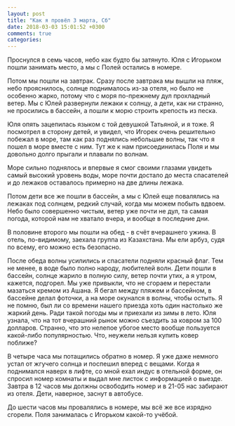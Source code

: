 ```yaml
---
layout: post
title: "Как я провёл 3 марта, Сб"
date: 2018-03-03 15:01:52 +0300
comments: true
categories: 
---
```

Проснулся в семь часов, небо как будто бы затянуто. Юля с Игорьком пошли занимать место, а мы с Полей остались в номере.

Потом мы пошли на завтрак. Сразу после завтрака мы вышли на пляж, небо прояснилось, солнце поднималось из-за отеля, но было не особенно жарко, потому что с моря по-прежнему дул прохладный ветер. Мы с Юлей развернули лежаки к солнцу, а дети, как ни странно, не просились в бассейн, а пошли к морю строить крепость из песка.

Юля опять зацепилась языком с той девушкой Татьяной, и я тоже. Я посмотрел в сторону детей, и увидел, что Игорек очень решительно побежал в море, там как раз поднялись небольшие волны, так что я пошел в море вместе с ним. Тут же к нам присоединилась Поля и мы довольно долго прыгали и плавали по волнам.

Море сильно поднялось и впервые я смог своими глазами увидеть самый высокий уровень воды, море почти достало до места спасателей и до лежаков оставалось примерно на две длины лежака.

Потом дети все же пошли в бассейн, а мы с Юлей еще повалялись на лежаках под солнцем, редкий случай, когда мы можем побыть вдвоем. Небо было совершенно чистым, ветер уже почти не дул, та самая погода, которой нам не хватало вчера, и вообще в последние дни. 

В половине второго мы пошли на обед - в счёт вчерашнего ужина. В отель, по-видимому, заехала группа из Казахстана. Мы ели арбуз, судя по всему, его можно есть безопасно.

После обеда волны усилились и спасатели подняли красный флаг. Тем не менее, в воде было полно народу, любителей волн. Дети пошли в бассейн, солнце жарило в полную силу, ветер почти утих, а я утром, кажется, подгорел. Мы уже привыкли, что не сгораем и перестали мазаться кремом из Ашана. Я бегал между пляжем и бассейном, в бассейне делал фоточки, а на море окунался в волны, чтобы остыть. Я не помню, был ли со времени нашего приезда хоть один настолько же жаркий день. Ради такой погоды мы и приехали из зимы в лето. Юля узнала, что на тот вчерашний рынок можно съездить за ковром за 100 долларов. Странно, что это нелепое убогое место вообще пользуется какой-либо популярностью. Что, неужели нельзя купить ковер поближе?

В четыре часа мы потащились обратно в номер. Я уже даже немного устал от жгучего солнца и поспешил вперед с вещами. Когда я поднимался наверх в лифте, со мной ехал индус в отельной форме, он спросил номер комнаты и выдал мне листок с информацией о выезде. Завтра в 12 часов мы должны освободить номер и в 21-05 нас забирают из отеля. Дети, наверное, заснут в автобусе.

До шести часов мы провалялись в номере, мы всё же все изрядно сгорели. Поля занималась с Игорьком какой-то учёбой.